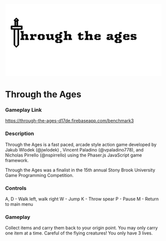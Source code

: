 ![image](public/Logo_ThroughTheAges.png)

# Through the Ages

### Gameplay Link
https://through-the-ages-d17de.firebaseapp.com/benchmark3


### Description

Through the Ages is a fast paced, arcade style action game developed by Jakub Wlodek (@jwlodek) , Vincent Paladino (@vpaladino778), and Nicholas Pirrello (@nspirrello) using the Phaser.js JavaScript game framework. 

Through the Ages was a finalist in the 15th annual Stony Brook University Game Programming Competition.

### Controls

A, D - Walk left, walk right
W - Jump
K - Throw spear
P - Pause
M - Return to main menu

### Gameplay

Collect items and carry them back to your origin point. You may only carry one item at a time. Careful of the flying creatures! You only have 3 lives.